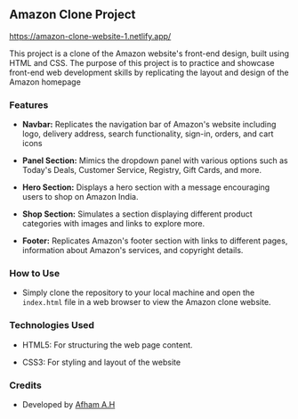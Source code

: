 ## Amazon Clone Project
https://amazon-clone-website-1.netlify.app/

This project is a clone of the Amazon website's front-end design, built using HTML and CSS. The purpose of this project is to practice and showcase front-end web development skills by replicating the layout and design of the Amazon homepage

### Features

- **Navbar:** Replicates the navigation bar of Amazon's website including logo, delivery address, search functionality, sign-in, orders, and cart icons
  
- **Panel Section:** Mimics the dropdown panel with various options such as Today's Deals, Customer Service, Registry, Gift Cards, and more.
  
- **Hero Section:** Displays a hero section with a message encouraging users to shop on Amazon India.
  
- **Shop Section:** Simulates a section displaying different product categories with images and links to explore more.
  
- **Footer:** Replicates Amazon's footer section with links to different pages, information about Amazon's services, and copyright details.

### How to Use

- Simply clone the repository to your local machine and open the `index.html` file in a web browser to view the Amazon clone website.

### Technologies Used

- HTML5: For structuring the web page content.
  
- CSS3: For styling and layout of the website

### Credits

- Developed by [Afham A.H](https://github.com/Afhamhasan)

